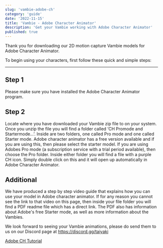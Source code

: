 ```yaml
---
slug: 'vambie-adobe-ch'
category: 'guide'
date: '2022-11-15'
title: 'Vambie - Adobe Character Animator'
description: 'Get your Vambie working with Adobe Character Animator'
published: true
---
```


Thank you for downloading our 2D motion capture Vambie models for Adobe Character Animator.

To begin using your characters, first follow these quick and simple steps:

---

## Step 1

Please make sure you have installed the Adobe Character Animator program.

## Step 2

Locate where you have downloaded your Vambie zip file to on your system. Once you unzip the file you will find a folder called ‘CH Promode and Startermode…’. Inside are two folders, one called Pro mode and one called Starter mode. Adobe character animator has a free version available and if you are using this, then please select the starter model. If you are using Adobes Pro mode (a subscription service with a trial period available), then choose the Pro folder. Inside either folder you will find a file with a purple CH icon. Simply double click on this and it will open up automatically in Adobe Character Animator.

## Additional

We have produced a step by step video guide that explains how you can use your model in Adobe character animator. If for any reason you cannot see the link to that video on this page, then inside your file folder you will find a PDF readme file which has a direct link. The PDF also has information about Adobe's free Starter mode, as well as more information about the Vambies.

We look forward to seeing your Vambie animations, please do send them to us on our Discord page at https://discord.gg/taiyaki

[Adobe CH Tutorial](https://www.youtube.com/watch?v=6s8xA-r3fQU)
